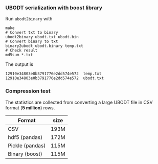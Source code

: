 ### UBODT serialization with boost library

Run `ubodt2binary` with

    make
    # Convert txt to binary
    ubodt2binary ubodt.txt ubodt.bin
    # Convert binary to txt
    binary2ubodt ubodt.binary temp.txt
    # Check result
    md5sum *.txt

The output is

    12910e34803e0b3791776e2dd574e572  temp.txt
    12910e34803e0b3791776e2dd574e572  ubodt.txt

### Compression test

The statistics are collected from converting a large UBODT file in CSV format (**5 million**) rows. 

| Format          | size |
|-----------------|------|
| CSV             | 193M |
| hdf5 (pandas)   | 172M |
| Pickle (pandas) | 115M |
| Binary (boost)  | 115M |

